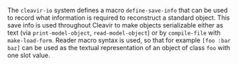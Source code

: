 The `cleavir-io` system defines a macro `define-save-info` that can be used to record what information is required to reconstruct a standard object. This save info is used throughout Cleavir to make objects serializable either as text (via `print-model-object`, `read-model-object`) or by `compile-file` with `make-load-form`. Reader macro syntax is used, so that for example `[foo :bar baz]` can be used as the textual representation of an object of class `foo` with one slot value.
